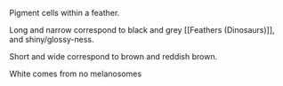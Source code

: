 Pigment cells within a feather.

Long and narrow correspond to black and grey [[Feathers (Dinosaurs)]], and shiny/glossy-ness.

Short and wide correspond to brown and reddish brown.

White comes from no melanosomes